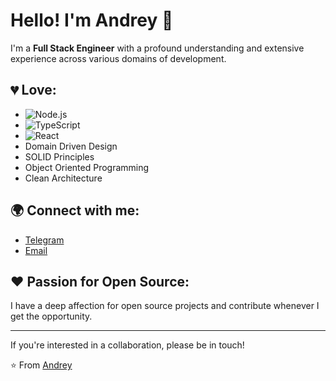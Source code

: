 # Hello! I'm Andrey 👋

I'm a **Full Stack Engineer** with a profound understanding and extensive experience across various domains of development.

## 💔 Love:

- ![Node.js](https://img.shields.io/badge/-Node.js-43853d?style=flat&logo=node.js)
- ![TypeScript](https://img.shields.io/badge/-TypeScript-3178C6?style=flat&logo=typescript&logoColor=white)
- ![React](https://img.shields.io/badge/-React-61DAFB?style=flat&logo=react&logoColor=white)
- Domain Driven Design
- SOLID Principles
- Object Oriented Programming
- Clean Architecture

## 🌍 Connect with me:

- [Telegram](https://t.me/zlobin_andy)
- [Email](mailto:zlobin.andy@gmail.com)

## ❤️ Passion for Open Source:
I have a deep affection for open source projects and contribute whenever I get the opportunity.

---
If you're interested in a collaboration, please be in touch!

⭐️ From [Andrey](https://github.com/AndreyZlobin)

